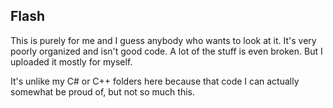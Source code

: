 Flash 
---

This is purely for me and I guess anybody who wants to look at it. It's very poorly organized and isn't good code. A lot of the stuff is even broken. But I uploaded it mostly for myself.

It's unlike my C# or C++ folders here because that code I can actually somewhat be proud of, but not so much this. 
